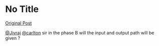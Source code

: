 # No Title

[Original Post](https://discourse.onlinedegree.iitm.ac.in/t/164277/492)

<p><a class="mention" href="/u/jivraj">@Jivraj</a> <a class="mention" href="/u/carlton">@carlton</a>  sir in the phase B will the input and output path will be given ?</p>
